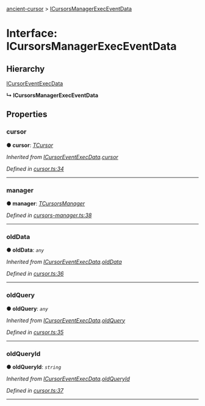 [ancient-cursor](../README.md) > [ICursorsManagerExecEventData](../interfaces/icursorsmanagerexeceventdata.md)



# Interface: ICursorsManagerExecEventData

## Hierarchy


 [ICursorEventExecData](icursoreventexecdata.md)

**↳ ICursorsManagerExecEventData**








## Properties
<a id="cursor"></a>

###  cursor

**●  cursor**:  *[TCursor](../#tcursor)* 

*Inherited from [ICursorEventExecData](icursoreventexecdata.md).[cursor](icursoreventexecdata.md#cursor)*

*Defined in [cursor.ts:34](https://github.com/AncientSouls/Cursor/blob/f9430c8/src/lib/cursor.ts#L34)*





___

<a id="manager"></a>

###  manager

**●  manager**:  *[TCursorsManager](../#tcursorsmanager)* 

*Defined in [cursors-manager.ts:38](https://github.com/AncientSouls/Cursor/blob/f9430c8/src/lib/cursors-manager.ts#L38)*





___

<a id="olddata"></a>

###  oldData

**●  oldData**:  *`any`* 

*Inherited from [ICursorEventExecData](icursoreventexecdata.md).[oldData](icursoreventexecdata.md#olddata)*

*Defined in [cursor.ts:36](https://github.com/AncientSouls/Cursor/blob/f9430c8/src/lib/cursor.ts#L36)*





___

<a id="oldquery"></a>

###  oldQuery

**●  oldQuery**:  *`any`* 

*Inherited from [ICursorEventExecData](icursoreventexecdata.md).[oldQuery](icursoreventexecdata.md#oldquery)*

*Defined in [cursor.ts:35](https://github.com/AncientSouls/Cursor/blob/f9430c8/src/lib/cursor.ts#L35)*





___

<a id="oldqueryid"></a>

###  oldQueryId

**●  oldQueryId**:  *`string`* 

*Inherited from [ICursorEventExecData](icursoreventexecdata.md).[oldQueryId](icursoreventexecdata.md#oldqueryid)*

*Defined in [cursor.ts:37](https://github.com/AncientSouls/Cursor/blob/f9430c8/src/lib/cursor.ts#L37)*





___


